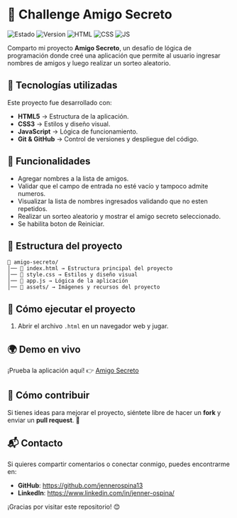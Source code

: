 # 🎉 Challenge Amigo Secreto

![Estado](https://img.shields.io/badge/STATUS-EN%20DESARROLLO-green)
![Version](https://img.shields.io/badge/VERSION-1.0-blue)
![HTML](https://img.shields.io/badge/HTML-5-orange)
![CSS](https://img.shields.io/badge/CSS-3-blue)
![JS](https://img.shields.io/badge/JavaScript-ES6-yellow)

Comparto mi proyecto **Amigo Secreto**, un desafío de lógica de programación donde creé una aplicación que permite al usuario ingresar nombres de amigos y luego realizar un sorteo aleatorio.

## 🚀 Tecnologías utilizadas

Este proyecto fue desarrollado con:
- **HTML5** → Estructura de la aplicación.
- **CSS3** → Estilos y diseño visual.
- **JavaScript** → Lógica de funcionamiento.
- **Git & GitHub** → Control de versiones y despliegue del código.

## 📌 Funcionalidades
- Agregar nombres a la lista de amigos.
- Validar que el campo de entrada no esté vacío y tampoco admite numeros.
- Visualizar la lista de nombres ingresados validando que no esten repetidos.
- Realizar un sorteo aleatorio y mostrar el amigo secreto seleccionado.
- Se habilita boton de Reiniciar.

## 📂 Estructura del proyecto
```
📁 amigo-secreto/
│── 📄 index.html → Estructura principal del proyecto
│── 🎨 style.css → Estilos y diseño visual
│── 📜 app.js → Lógica de la aplicación
│── 📂 assets/ → Imágenes y recursos del proyecto
```

## 🔧 Cómo ejecutar el proyecto
1. Abrir el archivo `.html` en un navegador web y jugar.
 
## 🌍 Demo en vivo  
¡Prueba la aplicación aquí! 👉 [Amigo Secreto](https://)

## 📖 Cómo contribuir
Si tienes ideas para mejorar el proyecto, siéntete libre de hacer un **fork** y enviar un **pull request**. 🚀

## 📬 Contacto
Si quieres compartir comentarios o conectar conmigo, puedes encontrarme en:
- **GitHub**: https://github.com/jennerospina13
- **LinkedIn**: https://www.linkedin.com/in/jenner-ospina/

¡Gracias por visitar este repositorio! 😊
